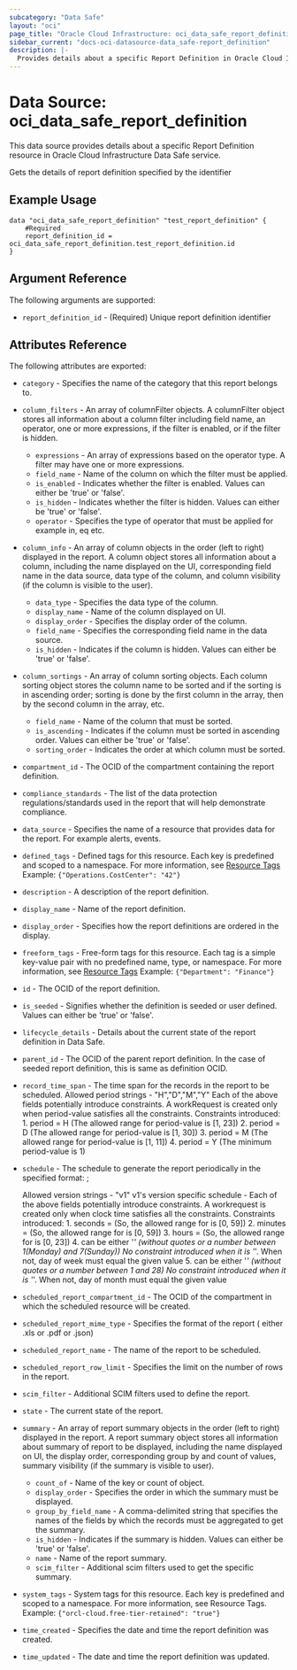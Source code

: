```yaml
---
subcategory: "Data Safe"
layout: "oci"
page_title: "Oracle Cloud Infrastructure: oci_data_safe_report_definition"
sidebar_current: "docs-oci-datasource-data_safe-report_definition"
description: |-
  Provides details about a specific Report Definition in Oracle Cloud Infrastructure Data Safe service
---
```


# Data Source: oci_data_safe_report_definition
This data source provides details about a specific Report Definition resource in Oracle Cloud Infrastructure Data Safe service.

Gets the details of report definition specified by the identifier

## Example Usage

```hcl
data "oci_data_safe_report_definition" "test_report_definition" {
	#Required
	report_definition_id = oci_data_safe_report_definition.test_report_definition.id
}
```

## Argument Reference

The following arguments are supported:

* `report_definition_id` - (Required) Unique report definition identifier


## Attributes Reference

The following attributes are exported:

* `category` - Specifies the name of the category that this report belongs to.
* `column_filters` - An array of columnFilter objects. A columnFilter object stores all information about a column filter including field name, an operator, one or more expressions, if the filter is enabled, or if the filter is hidden.
	* `expressions` - An array of expressions based on the operator type. A filter may have one or more expressions.
	* `field_name` - Name of the column on which the filter must be applied.
	* `is_enabled` - Indicates whether the filter is enabled. Values can either be 'true' or 'false'.
	* `is_hidden` - Indicates whether the filter is hidden. Values can either be 'true' or 'false'.
	* `operator` - Specifies the type of operator that must be applied for example in, eq etc.
* `column_info` - An array of column objects in the order (left to right) displayed in the report. A column object stores all information about a column, including the name displayed on the UI, corresponding field name in the data source, data type of the column, and column visibility (if the column is visible to the user).
	* `data_type` - Specifies the data type of the column.
	* `display_name` - Name of the column displayed on UI.
	* `display_order` - Specifies the display order of the column.
	* `field_name` - Specifies the corresponding field name in the data source.
	* `is_hidden` - Indicates if the column is hidden. Values can either be 'true' or 'false'.
* `column_sortings` - An array of column sorting objects. Each column sorting object stores the column name to be sorted and if the sorting is in ascending order; sorting is done by the first column in the array, then by the second column in the array, etc.
	* `field_name` - Name of the column that must be sorted.
	* `is_ascending` - Indicates if the column must be sorted in ascending order. Values can either be 'true' or 'false'.
	* `sorting_order` - Indicates the order at which column must be sorted.
* `compartment_id` - The OCID of the compartment containing the report definition.
* `compliance_standards` - The list of the data protection regulations/standards used in the report that will help demonstrate compliance.
* `data_source` - Specifies the name of a resource that provides data for the report. For example alerts, events.
* `defined_tags` - Defined tags for this resource. Each key is predefined and scoped to a namespace. For more information, see [Resource Tags](https://docs.cloud.oracle.com/iaas/Content/General/Concepts/resourcetags.htm) Example: `{"Operations.CostCenter": "42"}` 
* `description` - A description of the report definition.
* `display_name` - Name of the report definition.
* `display_order` - Specifies how the report definitions are ordered in the display.
* `freeform_tags` - Free-form tags for this resource. Each tag is a simple key-value pair with no predefined name, type, or namespace. For more information, see [Resource Tags](https://docs.cloud.oracle.com/iaas/Content/General/Concepts/resourcetags.htm)  Example: `{"Department": "Finance"}` 
* `id` - The OCID of the report definition.
* `is_seeded` - Signifies whether the definition is seeded or user defined. Values can either be 'true' or 'false'.
* `lifecycle_details` - Details about the current state of the report definition in Data Safe.
* `parent_id` - The OCID of the parent report definition. In the case of seeded report definition, this is same as definition OCID.
* `record_time_span` - The time span for the records in the report to be scheduled. <period-value><period> Allowed period strings - "H","D","M","Y" Each of the above fields potentially introduce constraints. A workRequest is created only when period-value satisfies all the constraints. Constraints introduced: 1. period = H (The allowed range for period-value is [1, 23]) 2. period = D (The allowed range for period-value is [1, 30]) 3. period = M (The allowed range for period-value is [1, 11]) 4. period = Y (The minimum period-value is 1) 
* `schedule` - The schedule to generate the report periodically in the specified format: <version-string>;<version-specific-schedule>

	Allowed version strings - "v1" v1's version specific schedule -<ss> <mm> <hh> <day-of-week> <day-of-month> Each of the above fields potentially introduce constraints. A workrequest is created only when clock time satisfies all the constraints. Constraints introduced: 1. seconds = <ss> (So, the allowed range for <ss> is [0, 59]) 2. minutes = <mm> (So, the allowed range for <mm> is [0, 59]) 3. hours = <hh> (So, the allowed range for <hh> is [0, 23]) 4. <day-of-week> can be either '*' (without quotes or a number between 1(Monday) and 7(Sunday)) No constraint introduced when it is '*'. When not, day of week must equal the given value 5. <day-of-month> can be either '*' (without quotes or a number between 1 and 28) No constraint introduced when it is '*'. When not, day of month must equal the given value 
* `scheduled_report_compartment_id` - The OCID of the compartment in which the scheduled resource will be created. 
* `scheduled_report_mime_type` - Specifies the format of the report ( either .xls or .pdf or .json)
* `scheduled_report_name` - The name of the report to be scheduled.
* `scheduled_report_row_limit` - Specifies the limit on the number of rows in the report.
* `scim_filter` - Additional SCIM filters used to define the report.
* `state` - The current state of the report.
* `summary` - An array of report summary objects in the order (left to right)  displayed in the report.  A  report summary object stores all information about summary of report to be displayed, including the name displayed on UI, the display order, corresponding group by and count of values, summary visibility (if the summary is visible to user).
	* `count_of` - Name of the key or count of object.
	* `display_order` - Specifies the order in which the summary must be displayed.
	* `group_by_field_name` - A comma-delimited string that specifies the names of the fields by which the records must be aggregated to get the summary.
	* `is_hidden` - Indicates if the summary is hidden. Values can either be 'true' or 'false'.
	* `name` - Name of the report summary.
	* `scim_filter` - Additional scim filters used to get the specific summary.
* `system_tags` - System tags for this resource. Each key is predefined and scoped to a namespace. For more information, see Resource Tags. Example: `{"orcl-cloud.free-tier-retained": "true"}` 
* `time_created` - Specifies the date and time the report definition was created.
* `time_updated` - The date and time the report definition was updated.

